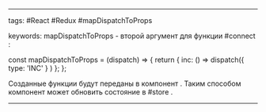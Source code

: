 ____

tags: #React #Redux #mapDispatchToProps

keywords:
mapDispatchToProps - второй аргумент для функции #connect :

const mapDispatchToProps = (dispatch) => {
	return {
		inc: () => dispatch({ type: 'INC' } ) 
		};
};

Созданные функции будут переданы в компонент . 
Таким способом компонент может обновить состояние в #store .

_____
